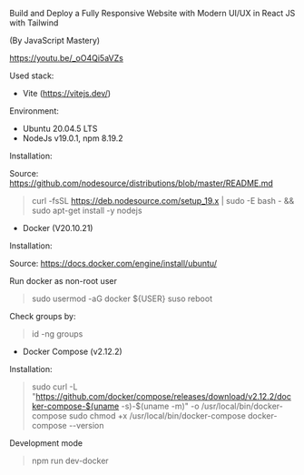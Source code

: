 Build and Deploy a Fully Responsive Website with Modern UI/UX in React JS with Tailwind

(By JavaScript Mastery)

https://youtu.be/_oO4Qi5aVZs

Used stack:
- Vite (https://vitejs.dev/)

Environment:

- Ubuntu 20.04.5 LTS
- NodeJs v19.0.1, npm 8.19.2

Installation:

Source: https://github.com/nodesource/distributions/blob/master/README.md

> curl -fsSL https://deb.nodesource.com/setup_19.x | sudo -E bash - &&\
sudo apt-get install -y nodejs

- Docker (V20.10.21)

Installation:

Source: https://docs.docker.com/engine/install/ubuntu/

Run docker as non-root user

> sudo usermod -aG docker ${USER}
> suso reboot

Check groups by: 
> id -ng
> groups 

- Docker Compose (v2.12.2)

Installation:

> sudo curl -L "https://github.com/docker/compose/releases/download/v2.12.2/docker-compose-$(uname -s)-$(uname -m)" -o /usr/local/bin/docker-compose
> sudo chmod +x /usr/local/bin/docker-compose
> docker-compose --version

Development mode
> npm run dev-docker
